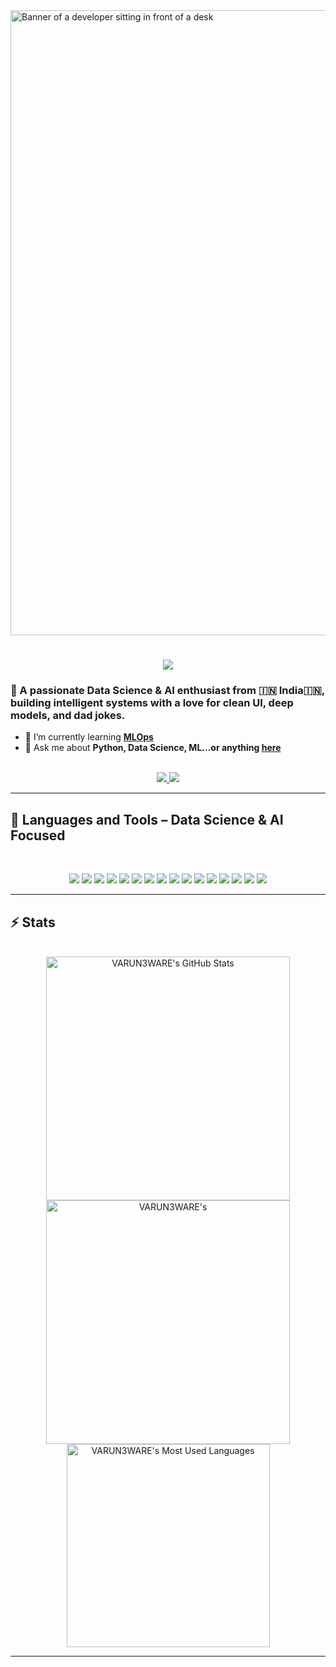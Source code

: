 <img src="https://encrypted-tbn0.gstatic.com/images?q=tbn:ANd9GcRHnq7jSg9RReiKfB5W32q5jbfajvRT5vM9Sg&s" width="1000px" alt="Banner of a developer sitting in front of a desk">
<h1 align="center">
    <img src="https://readme-typing-svg.herokuapp.com/?font=Inter&size=48&center=true&vCenter=true&width=500&height=70&color=4E71FF&duration=4000&lines=NNAMASTE+SABHI!+👋👋;+I'm+Varun+Rao!;" />
</h1>

### 🚀 A passionate **Data Science & AI enthusiast**  from 🇮🇳 India🇮🇳, building intelligent systems with a love for clean UI, deep models, and dad jokes.


- 🌱 I’m currently learning **[MLOps](https://roadmap.sh/mlops)**
- 💬 Ask me about **Python, Data Science, ML...or anything [here](https://github.com/varunrao-ai/varunrao-ai/issues)**

<br>

<div align="center">
  <a href="mailto:varunr@iitbhilai.ac.in">
    <img src="https://img.shields.io/badge/Gmail-333333?style=for-the-badge&logo=gmail&logoColor=red" />
  </a>
  <a href="https://www.linkedin.com/in/varun-rao-iit-gd-py/" target="_blank">
    <img src="https://img.shields.io/badge/LinkedIn-0077B5?style=for-the-badge&logo=linkedin&logoColor=white" />
  </a>
<!--   <a href="https://medium.com/@varunrao" target="_blank">
    <img src="https://img.shields.io/badge/Medium-000000?style=for-the-badge&logo=medium&logoColor=white" />
  </a>
  <a href="https://codepen.io/varunrao" target="_blank">
    <img src="https://img.shields.io/badge/CodePen-1e1f26?style=for-the-badge&logo=codepen&logoColor=white" />
  </a> -->
</div>

<hr>

## 🧠 Languages and Tools – Data Science & AI Focused

<br>

<p align="center">
  <!-- Core Languages -->
  <img src="https://skillicons.dev/icons?i=python,cpp,rust" />

  <!-- ML & DL Libraries -->
  <img src="https://skillicons.dev/icons?i=pytorch,tensorflow" />
  <img src="https://skillicons.dev/icons?i=scikit-learn,numpy,pandas" />

  <!-- NLP & Generative AI -->
  <img src="https://img.shields.io/badge/HuggingFace-FFBF00?style=for-the-badge&logo=huggingface&logoColor=black" />
  <img src="https://img.shields.io/badge/Transformers-303030?style=for-the-badge&logo=OpenAI&logoColor=white" />
  <img src="https://img.shields.io/badge/NLTK-85B22E?style=for-the-badge&logo=nltk&logoColor=white" />
  <img src="https://img.shields.io/badge/spaCy-09A3D5?style=for-the-badge&logo=spacy&logoColor=white" />
  <img src="https://img.shields.io/badge/LangChain-000000?style=for-the-badge&logo=data&logoColor=white" />

  <!-- Computer Vision -->
  <img src="https://img.shields.io/badge/OpenCV-5C3EE8?style=for-the-badge&logo=opencv&logoColor=white" />
  <img src="https://img.shields.io/badge/Roboflow-101010?style=for-the-badge&logo=roboflow&logoColor=white" />

  <!-- Data Viz & Analytics -->
  <img src="https://skillicons.dev/icons?i=matplotlib,seaborn" />
  <img src="https://img.shields.io/badge/Plotly-3F4F75?style=for-the-badge&logo=plotly&logoColor=white" />
  <img src="https://img.shields.io/badge/Tableau-E97627?style=for-the-badge&logo=tableau&logoColor=white" />
  <img src="https://img.shields.io/badge/Power%20BI-F2C811?style=for-the-badge&logo=powerbi&logoColor=black" />
  <img src="https://img.shields.io/badge/Streamlit-FF4B4B?style=for-the-badge&logo=streamlit&logoColor=white" />

  <!-- Version Control -->
  <img src="https://skillicons.dev/icons?i=git,github" />
</p>

<hr>

## ⚡️ Stats

<br>

<div align=center>
  <img width=390 src="https://github-readme-stats.vercel.app/api?username=VARUN3WARE&theme=transparent&count_private=true&show_icons=true&rank_icon=github&locale=en" alt="VARUN3WARE's GitHub Stats" />
  <img width=390 src="https://github-readme-streak-stats.herokuapp.com/?user=VARUN3WARE&theme=transparent&count_private=true&border_radius=10&locale=en" alt="VARUN3WARE's" />
  <img width=325 src="https://github-readme-stats.vercel.app/api/top-langs?username=VARUN3WARE&theme=transparent&layout=donut&hide=css&langs_count=8&border_radius=10&show_icons=true&locale=en" alt="VARUN3WARE's Most Used Languages" />
</div>

<hr>
